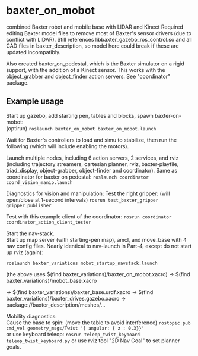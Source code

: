 # baxter_on_mobot
combined Baxter robot and mobile base with LIDAR and Kinect
Required editing Baxter model files to remove most of Baxter's sensor drivers (due to conflict with LIDAR).
Still references libbaxter_gazebo_ros_control.so and all CAD files in baxter_description, so model here could
break if these are updated incompatibly.

Also created baxter_on_pedestal, which is the Baxter simulator on a rigid support,
with the addition of a Kinect sensor.  This works with the object_grabber and
object_finder action servers.  See "coordinator" package.

## Example usage
Start up gazebo, add starting pen, tables and blocks, spawn baxter-on-mobot:  
 (optirun) `roslaunch baxter_on_mobot baxter_on_mobot.launch` 

Wait for Baxter's controllers to load and simu to stabilize, then run the following (which will include
enabling the motors).  

Launch multiple nodes, including 6 action servers, 2 services,  and rviz (including trajectory streamers, 
cartesian planner, rviz, baxter-playfile,  triad_display, object-grabber, object-finder and coordinator).  Same
as coordinator for baxter on pedestal:
`roslaunch coordinator coord_vision_manip.launch`

Diagnostics for vision and manipulation: 
Test the right gripper: (will open/close at 1-second intervals)
  `rosrun test_baxter_gripper gripper_publisher`

Test with this example client of the coordinator:
`rosrun coordinator coordinator_action_client_tester`

Start the nav-stack.  
Start up map server (with starting-pen map), amcl, and move_base with 4 nav config files.  Nearly identical
to nav-launch in Part-4, except do not start up rviz (again):

`roslaunch baxter_variations mobot_startup_navstack.launch`

 (the above uses $(find baxter_variations)/baxter_on_mobot.xacro)
  ->  $(find baxter_variations)/mobot_base.xacro
  
  ->  $(find baxter_variations)/baxter_base.urdf.xacro
    -> $(find baxter_variations)/baxter_drives.gazebo.xacro
    -> package://baxter_description/meshes/...

Mobility diagnostics:     
 Cause the base to spin: (move the table to avoid interference)
  `rostopic pub cmd_vel geometry_msgs/Twist '{ angular: { z : 0.3}}'`   
or use keyboard teleop:
`rosrun teleop_twist_keyboard teleop_twist_keyboard.py`
or use rviz tool "2D Nav Goal" to set planner goals.


  


    
